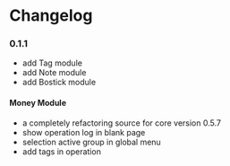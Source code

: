 # Changelog

### 0.1.1

- add Tag module
- add Note module
- add Bostick module

#### Money Module

- a completely refactoring source for core version 0.5.7
- show operation log in blank page
- selection active group in global menu
- add tags in operation
